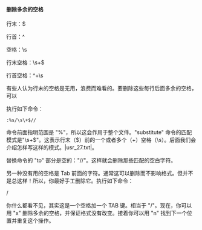 #### 删除多余的空格


行末：$ 

行首：^

空格：\s

 

行末空格：\s\+$

行首空格：^\+\s

 

有些人认为行末的空格是无用，浪费而难看的。要删除这些每行后面多余的空格，可以

执行如下命令：

 ```
 :%s/\s\+$//
 ```

 

命令前面指明范围是 "%"，所以这会作用于整个文件。"substitute" 命令的匹配模式是"\s\+$"。这表示行末（$）前的一个或者多个（\+）空格（\s）。后面我们会介绍怎样写这样的模式。|usr_27.txt|。

替换命令的 "to" 部分是空的："//"。这样就会删除那些匹配的空白字符。

 

另一种没有用的空格是 Tab 前面的字符。通常这可以删除而不影响格式。但并不是总这样！所以，你最好手工删除它。执行如下命令：

/

你什么都看不见，其实这是一个空格加一个 TAB 键。相当于 "/<Space><Tab>"。现在，你可以用 "x" 删除多余的空格，并保证格式没有改变。接着你可以用 "n" 找到下一个位置并重复这个操作。
